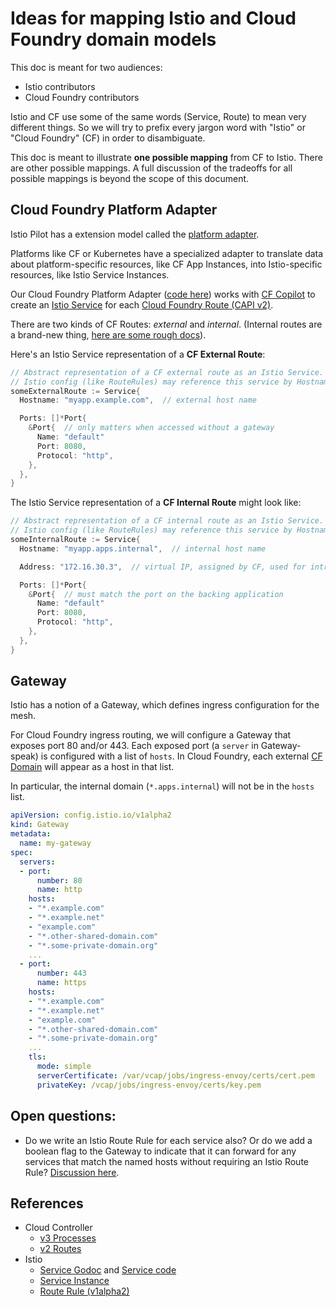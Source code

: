 # Ideas for mapping Istio and Cloud Foundry domain models
This doc is meant for two audiences:
- Istio contributors
- Cloud Foundry contributors

Istio and CF use some of the same words (Service, Route) to mean very different things.
So we will try to prefix every jargon word with "Istio" or "Cloud Foundry" (CF) in order to disambiguate.

This doc is meant to illustrate **one possible mapping** from CF to Istio.  There are other possible mappings.
A full discussion of the tradeoffs for all possible mappings is beyond the scope of this document.

## Cloud Foundry Platform Adapter

Istio Pilot has a extension model called the [platform adapter](https://istio.io/docs/concepts/traffic-management/pilot.html).

Platforms like CF or Kubernetes have a specialized adapter to translate data about platform-specific resources, like CF App Instances,
into Istio-specific resources, like Istio Service Instances.

Our Cloud Foundry Platform Adapter ([code here](https://github.com/istio/istio/tree/6ab44cdfd3401a1ae2cd3b4dd9f42f823e6d02d7/pilot/pkg/serviceregistry/cloudfoundry))
works with [CF Copilot](https://github.com/cloudfoundry/copilot) to
create an [Istio Service](https://godoc.org/istio.io/istio/pilot/pkg/model#Service) for each
[Cloud Foundry Route (CAPI v2)](https://apidocs.cloudfoundry.org/280/routes/creating_a_route.html).

There are two kinds of CF Routes: *external* and *internal*. (Internal routes are a brand-new thing, [here are some rough docs](https://github.com/cloudfoundry/cf-app-sd-release#example-usage)).

Here's an Istio Service representation of a **CF External Route**:

```go
// Abstract representation of a CF external route as an Istio Service.
// Istio config (like RouteRules) may reference this service by Hostname
someExternalRoute := Service{
  Hostname: "myapp.example.com",  // external host name

  Ports: []*Port{
    &Port{  // only matters when accessed without a gateway
      Name: "default"
      Port: 8080,
      Protocol: "http",
    },
  },
}
```

The Istio Service representation of a **CF Internal Route** might look like:
```go
// Abstract representation of a CF internal route as an Istio Service.
// Istio config (like RouteRules) may reference this service by Hostname
someInternalRoute := Service{
  Hostname: "myapp.apps.internal",  // internal host name

  Address: "172.16.30.3",  // virtual IP, assigned by CF, used for intra-mesh TCP/UDP routing

  Ports: []*Port{
    &Port{  // must match the port on the backing application
      Name: "default"
      Port: 8080,
      Protocol: "http",
    },
  },
}
```



## Gateway
Istio has a notion of a Gateway, which defines ingress configuration for the mesh.

For Cloud Foundry ingress routing, we will configure a Gateway that exposes port 80 and/or 443.
Each exposed port (a `server` in Gateway-speak) is configured with a list of `hosts`.  In Cloud Foundry,
each external [CF Domain](https://docs.cloudfoundry.org/devguide/deploy-apps/routes-domains.html) will appear as a host in that list.

In particular, the internal domain (`*.apps.internal`) will not be in the `hosts` list.


```yaml
apiVersion: config.istio.io/v1alpha2
kind: Gateway
metadata:
  name: my-gateway
spec:
  servers:
  - port:
      number: 80
      name: http
    hosts:
    - "*.example.com"
    - "*.example.net"
    - "example.com"
    - "*.other-shared-domain.com"
    - "*.some-private-domain.org"
    ...
  - port:
      number: 443
      name: https
    hosts:
    - "*.example.com"
    - "*.example.net"
    - "example.com"
    - "*.other-shared-domain.com"
    - "*.some-private-domain.org"
    ...
    tls:
      mode: simple
      serverCertificate: /var/vcap/jobs/ingress-envoy/certs/cert.pem
      privateKey: /vcap/jobs/ingress-envoy/certs/key.pem
```

## Open questions:
- Do we write an Istio Route Rule for each service also?  Or do we add a boolean flag to the Gateway to indicate that it can forward for any services that match the named hosts without requiring an Istio Route Rule?  [Discussion here](https://github.com/istio/istio/issues/2812#issuecomment-367112516).

## References
- Cloud Controller
  - [v3 Processes](http://v3-apidocs.cloudfoundry.org/version/3.38.0/index.html#processes)
  - [v2 Routes](https://apidocs.cloudfoundry.org/280/#routes)
- Istio
  - [Service Godoc](https://godoc.org/istio.io/istio/pilot/pkg/model#Service) and [Service code](https://github.com/istio/istio/blob/448436a5acd72b77206eb0d61be084b572710022/pilot/pkg/model/service.go#L34-L65)
  - [Service Instance](https://github.com/istio/istio/blob/448436a5acd72b77206eb0d61be084b572710022/pilot/pkg/model/service.go#L197-L221)
  - [Route Rule (v1alpha2)](https://godoc.org/istio.io/api/routing/v1alpha2#RouteRule)
